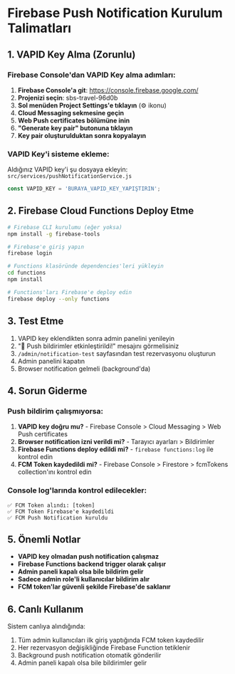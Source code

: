 # Firebase Push Notification Kurulum Talimatları

## 1. VAPID Key Alma (Zorunlu)

### Firebase Console'dan VAPID Key alma adımları:

1. **Firebase Console'a git**: https://console.firebase.google.com/
2. **Projenizi seçin**: sbs-travel-96d0b
3. **Sol menüden Project Settings'e tıklayın** (⚙️ ikonu)
4. **Cloud Messaging sekmesine geçin**
5. **Web Push certificates bölümüne inin**
6. **"Generate key pair" butonuna tıklayın**
7. **Key pair oluşturulduktan sonra kopyalayın**

### VAPID Key'i sisteme ekleme:

Aldığınız VAPID key'i şu dosyaya ekleyin:
`src/services/pushNotificationService.js`

```javascript
const VAPID_KEY = 'BURAYA_VAPID_KEY_YAPIŞTIRIN';
```

## 2. Firebase Cloud Functions Deploy Etme

```bash
# Firebase CLI kurulumu (eğer yoksa)
npm install -g firebase-tools

# Firebase'e giriş yapın
firebase login

# Functions klasöründe dependencies'leri yükleyin
cd functions
npm install

# Functions'ları Firebase'e deploy edin
firebase deploy --only functions
```

## 3. Test Etme

1. VAPID key eklendikten sonra admin panelini yenileyin
2. "🔔 Push bildirimler etkinleştirildi!" mesajını görmelisiniz
3. `/admin/notification-test` sayfasından test rezervasyonu oluşturun
4. Admin panelini kapatın
5. Browser notification gelmeli (background'da)

## 4. Sorun Giderme

### Push bildirim çalışmıyorsa:

1. **VAPID key doğru mu?** - Firebase Console > Cloud Messaging > Web Push certificates
2. **Browser notification izni verildi mi?** - Tarayıcı ayarları > Bildirimler
3. **Firebase Functions deploy edildi mi?** - `firebase functions:log` ile kontrol edin
4. **FCM Token kaydedildi mi?** - Firebase Console > Firestore > fcmTokens collection'ını kontrol edin

### Console log'larında kontrol edilecekler:

```
✅ FCM Token alındı: [token]
✅ FCM Token Firebase'e kaydedildi  
✅ FCM Push Notification kuruldu
```

## 5. Önemli Notlar

- **VAPID key olmadan push notification çalışmaz**
- **Firebase Functions backend trigger olarak çalışır**
- **Admin paneli kapalı olsa bile bildirim gelir**
- **Sadece admin role'li kullanıcılar bildirim alır**
- **FCM token'lar güvenli şekilde Firebase'de saklanır**

## 6. Canlı Kullanım

Sistem canlıya alındığında:
1. Tüm admin kullanıcıları ilk giriş yaptığında FCM token kaydedilir
2. Her rezervasyon değişikliğinde Firebase Function tetiklenir  
3. Background push notification otomatik gönderilir
4. Admin paneli kapalı olsa bile bildirimler gelir
